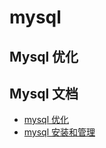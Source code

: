 # mysql


## Mysql 优化





## Mysql 文档

- [mysql 优化](mysql-opt.md)
- [mysql 安装和管理](mysql-manager.md)

